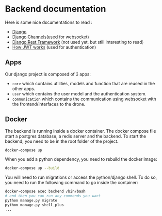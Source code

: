 # Backend documentation

Here is some nice documentations to read : 
- [Django](https://docs.djangoproject.com/en/4.2/)
- [Django Channels](https://channels.readthedocs.io/en/stable/)(used for websocket)
- [Django Rest Framework](https://www.django-rest-framework.org/) (not used yet, but still interesting to read)
- [How JWT works](https://sureshdsk.dev/how-json-web-token-jwt-authentication-works/) (used for authentication)

## Apps
Our django project is composed of 3 apps:
- `core` which contains utilities, models and function that are reused in the other apps.
- `user` which contains the user model and the authentication system.
- `communication` which contains the communication using websocket with the frontend/interfaces to the drone.

## Docker
The backend is running inside a docker container.
The docker compose file start a postgres database, a redis server and the backend.
To start the backend, you need to be in the root folder of the project.
```bash
docker-compose up
```

When you add a python dependency, you need to rebuild the docker image:
```bash
docker-compose up --build
```

You will need to run migrations or access the python/django shell. To do so, you need to run the following command to go inside the container:
```bash
docker-compose exec backend /bin/bash
# and then you can run any commands you want
python manage.py migrate
python manage.py shell_plus
...
```
